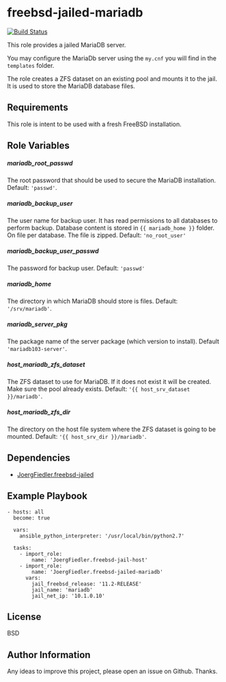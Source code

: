 freebsd-jailed-mariadb
=========

[![Build Status](https://travis-ci.org/JoergFiedler/freebsd-jailed-mariadb.svg?branch=master)](https://travis-ci.org/JoergFiedler/freebsd-jailed-mariadb)

This role provides a jailed MariaDB server.

You may configure the MariaDb server using the `my.cnf` you will find in the `templates` folder.

The role creates a ZFS dataset on an existing pool and mounts it to the jail. It is used to store the MariaDB database files.

Requirements
------------

This role is intent to be used with a fresh FreeBSD installation.

Role Variables
--------------

##### mariadb_root_passwd

The root password that should be used to secure the MariaDB installation. Default: `'passwd'`.

##### mariadb_backup_user

The user name for backup user. It has read permissions to all databases to perform backup. Database content is stored in `{{ mariadb_home }}` folder. On file per database. The file is zipped. Default: `'no_root_user'`

##### mariadb_backup_user_passwd

The password for backup user. Default: `'passwd'`

##### mariadb_home

The directory in which MariaDB should store is files. Default: `'/srv/mariadb'`.

##### mariadb_server_pkg

The package name of the server package (which version to install). Default `'mariadb103-server'`.

##### host_mariadb_zfs_dataset

The ZFS dataset to use for MariaDB. If it does not exist it will be created. Make sure the pool already exists. Default: `'{{ host_srv_dataset }}/mariadb'`.

##### host_mariadb_zfs_dir

The directory on the host file system where the ZFS dataset is going to be mounted. Default: `'{{ host_srv_dir }}/mariadb'`.

Dependencies
------------

- [JoergFiedler.freebsd-jailed](https://galaxy.ansible.com/joergfiedler/freebsd-jailed)

Example Playbook
----------------

    - hosts: all
      become: true
    
      vars:
        ansible_python_interpreter: '/usr/local/bin/python2.7'
    
      tasks:
        - import_role:
            name: 'JoergFiedler.freebsd-jail-host'
        - import_role:
            name: 'JoergFiedler.freebsd-jailed-mariadb'
          vars:
            jail_freebsd_release: '11.2-RELEASE'
            jail_name: 'mariadb'
            jail_net_ip: '10.1.0.10'

License
-------

BSD

Author Information
------------------

Any ideas to improve this project, please open an issue on Github. Thanks.

